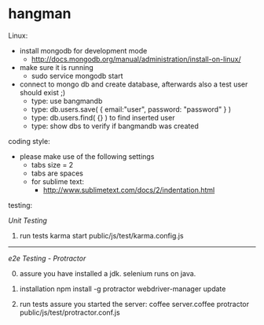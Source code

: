 hangman
=======

Linux: 

* install mongodb for development mode
    * http://docs.mongodb.org/manual/administration/install-on-linux/
* make sure it is running
    * sudo service mongodb start
* connect to mongo db and create database, afterwards also a test user should exist ;)
    * type: use bangmandb
    * type: db.users.save( { email:"user", password: "password" } )
    * type: db.users.find( {} ) to find inserted user
    * type: show dbs to verify if bangmandb was created

coding style: 
* please make use of the following settings 
    * tabs size = 2
    * tabs are spaces
    * for sublime text: 
        * http://www.sublimetext.com/docs/2/indentation.html


testing:

*Unit Testing*

1. run tests
 karma start public/js/test/karma.config.js

***

*e2e Testing - Protractor*

0. assure you have installed a jdk.
 selenium runs on java.

1. installation
npm install -g protractor
webdriver-manager update

2. run tests
 assure you started the server: coffee server.coffee
 protractor public/js/test/protractor.conf.js
